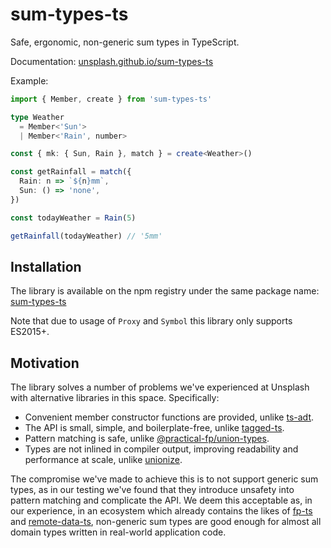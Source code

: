 # sum-types-ts

Safe, ergonomic, non-generic sum types in TypeScript.

Documentation: [unsplash.github.io/sum-types-ts](https://unsplash.github.io/sum-types-ts/)

Example:

```ts
import { Member, create } from 'sum-types-ts'

type Weather
  = Member<'Sun'>
  | Member<'Rain', number>

const { mk: { Sun, Rain }, match } = create<Weather>()

const getRainfall = match({
  Rain: n => `${n}mm`,
  Sun: () => 'none',
})

const todayWeather = Rain(5)

getRainfall(todayWeather) // '5mm'
```

## Installation

The library is available on the npm registry under the same package name: [sum-types-ts](https://www.npmjs.com/package/sum-types-ts)

Note that due to usage of `Proxy` and `Symbol` this library only supports ES2015+.

## Motivation

The library solves a number of problems we've experienced at Unsplash with alternative libraries in this space. Specifically:

- Convenient member constructor functions are provided, unlike [ts-adt](https://github.com/pfgray/ts-adt).
- The API is small, simple, and boilerplate-free, unlike [tagged-ts](https://github.com/joshburgess/tagged-ts).
- Pattern matching is safe, unlike [@practical-fp/union-types](https://github.com/practical-fp/union-types).
- Types are not inlined in compiler output, improving readability and performance at scale, unlike [unionize](https://github.com/pelotom/unionize).

The compromise we've made to achieve this is to not support generic sum types, as in our testing we've found that they introduce unsafety into pattern matching and complicate the API. We deem this acceptable as, in our experience, in an ecosystem which already contains the likes of [fp-ts](https://github.com/gcanti/fp-ts) and [remote-data-ts](https://github.com/devexperts/remote-data-ts), non-generic sum types are good enough for almost all domain types written in real-world application code.
